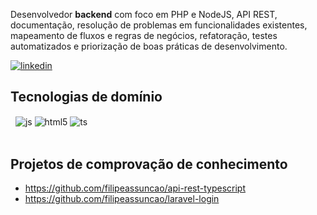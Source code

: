 Desenvolvedor **backend** com foco em PHP e NodeJS, API REST, documentação, resolução de problemas em funcionalidades existentes, mapeamento de fluxos e regras de negócios, refatoração, testes automatizados e priorização de boas práticas de desenvolvimento.

[![linkedin](https://img.shields.io/badge/LinkedIn-0077B5?style=for-the-badge&logo=linkedin&logoColor=white)](https://www.linkedin.com/in/filipe-assun%C3%A7%C3%A3o-3a54a0bb/)

## Tecnologias de domínio
<div style="display: inline_block">
  <img align="center" alt="" src="https://img.shields.io/badge/PHP-777BB4?style=for-the-badge&logo=php&logoColor=white"/>
  <img align="center" alt="" src="https://img.shields.io/badge/Node.js-43853D?style=for-the-badge&logo=node.js&logoColor=white"/>
  <img align="center" alt="js" src="https://img.shields.io/badge/JavaScript-F7DF1E?style=for-the-badge&logo=javascript&logoColor=black"/>
  <img align="center" alt="html5" src="https://img.shields.io/badge/HTML5-E34F26?style=for-the-badge&logo=html5&logoColor=white"/>
  <img align="center" alt="ts" src="https://img.shields.io/badge/TypeScript-007ACC?style=for-the-badge&logo=typescript&logoColor=white"/>
  <img align="center" alt="" src="https://img.shields.io/badge/Laravel-FF2D20?style=for-the-badge&logo=laravel&logoColor=white"/>

  <img align="center" alt="" src="https://img.shields.io/badge/Express.js-404D59?style=for-the-badge" />
  <img align="center" alt="" src="https://img.shields.io/badge/PostgreSQL-316192?style=for-the-badge&logo=postgresql&logoColor=white"/>
  <img align="center" alt="" src="https://img.shields.io/badge/MySQL-00000F?style=for-the-badge&logo=mysql&logoColor=white"/>
  <img align="center" alt="" src="https://img.shields.io/badge/Microsoft_SQL_Server-CC2927?style=for-the-badge&logo=microsoft-sql-server&logoColor=white"/>
  <img align="center" alt="" src="https://img.shields.io/badge/MongoDB-4EA94B?style=for-the-badge&logo=mongodb&logoColor=white"/>

  <img align="center" alt="" src="https://img.shields.io/badge/Google_Cloud-4285F4?style=for-the-badge&logo=google-cloud&logoColor=white"/>
  <img align="center" alt="" src="https://img.shields.io/badge/rabbitmq-%23FF6600.svg?&style=for-the-badge&logo=rabbitmq&logoColor=white"/>
  <img align="center" alt="" src="https://img.shields.io/badge/redis-%23DD0031.svg?&style=for-the-badge&logo=redis&logoColor=white"/>
  <img align="center" alt="" src="https://img.shields.io/badge/docker-%230db7ed.svg?style=for-the-badge&logo=docker&logoColor=white"/>
  <img align="center" alt="" src="https://img.shields.io/badge/Linux-FCC624?style=for-the-badge&logo=linux&logoColor=black"/>
  <img align="center" alt="" src="https://img.shields.io/badge/-Swagger-%23Clojure?style=for-the-badge&logo=swagger&logoColor=white"/>
</div><br/>

## Projetos de comprovação de conhecimento
  * https://github.com/filipeassuncao/api-rest-typescript
  * https://github.com/filipeassuncao/laravel-login
